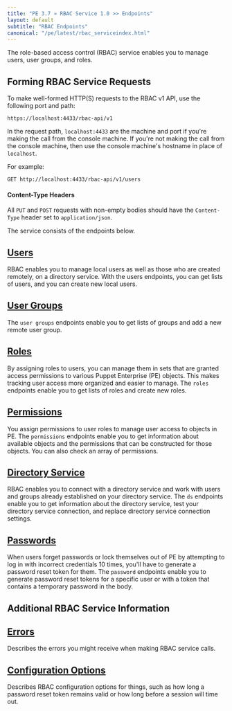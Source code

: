 ```yaml
---
title: "PE 3.7 » RBAC Service 1.0 >> Endpoints"
layout: default
subtitle: "RBAC Endpoints"
canonical: "/pe/latest/rbac_serviceindex.html"
---
```


The role-based access control (RBAC) service enables you to manage users, user groups, and roles.

## Forming RBAC Service Requests

To make well-formed HTTP(S) requests to the RBAC v1 API, use the following port and path:

    https://localhost:4433/rbac-api/v1

In the request path, `localhost:4433` are the machine and port if you're making the call from the console machine. If you're not making the call from the console machine, then use the console machine's hostname in place of `localhost`.

For example:

	GET	http://localhost:4433/rbac-api/v1/users


#### Content-Type Headers

All `PUT` and `POST` requests with non-empty bodies should have the `Content-Type` header set to `application/json`.

The service consists of the endpoints below.

## [Users](./rbac_users.html)
RBAC enables you to manage local users as well as those who are created remotely, on a directory service. With the users endpoints, you can get lists of users, and you can create new local users.

## [User Groups](./rbac_usergroups.html)
The `user groups` endpoints enable you to get lists of groups and add a new remote user group.

## [Roles](./rbac_roles.html)
By assigning roles to users, you can manage them in sets that are granted access permissions to various Puppet Enterprise (PE) objects. This makes tracking user access more organized and easier to manage. The `roles` endpoints enable you to get lists of roles and create new roles.

## [Permissions](./rbac_permissionsref.html)
You assign permissions to user roles to manage user access to objects in PE. The `permissions` endpoints enable you to get information about available objects and the permissions that can be constructed for those objects. You can also check an array of permissions.

## [Directory Service](./rbac_dsref.html)
RBAC enables you to connect with a directory service and work with users and groups already established on your directory service. The `ds` endpoints enable you to get information about the directory service, test your directory service connection, and replace directory service connection settings.

## [Passwords](./rbac_passwords.html)
When users forget passwords or lock themselves out of PE by attempting to log in with incorrect credentials 10 times, you'll have to generate a password reset token for them. The `password` endpoints enable you to generate password reset tokens for a specific user or with a token that contains a temporary password in the body.

## Additional RBAC Service Information

## [Errors](./rbac_serviceerrors.html)
Describes the errors you might receive when making RBAC service calls.

## [Configuration Options](./rbac_config.html)
Describes RBAC configuration options for things, such as how long a password reset token remains valid or how long before a session will time out.



